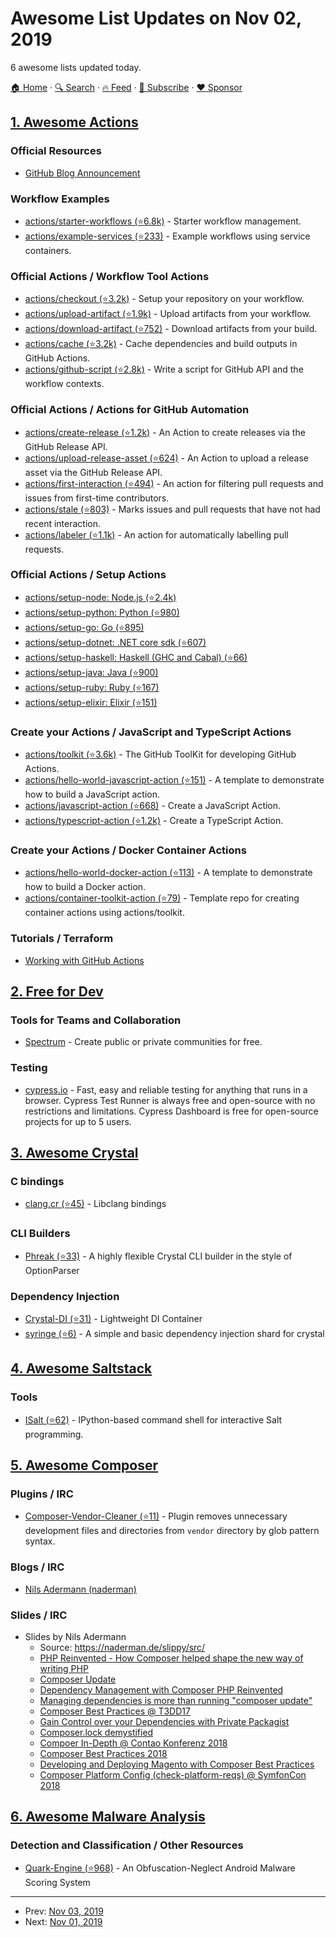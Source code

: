 # Awesome List Updates on Nov 02, 2019

6 awesome lists updated today.

[🏠 Home](/README.md) · [🔍 Search](https://www.trackawesomelist.com/search/) · [🔥 Feed](https://www.trackawesomelist.com/rss.xml) · [📮 Subscribe](https://trackawesomelist.us17.list-manage.com/subscribe?u=d2f0117aa829c83a63ec63c2f&id=36a103854c) · [❤️  Sponsor](https://github.com/sponsors/theowenyoung)



## [1. Awesome Actions](/content/sdras/awesome-actions/README.md)

### Official Resources

*   [GitHub Blog Announcement](https://github.blog/2018-10-17-action-demos/)

### Workflow Examples

*   [actions/starter-workflows (⭐6.8k)](https://github.com/actions/starter-workflows) - Starter workflow management.
*   [actions/example-services (⭐233)](https://github.com/actions/example-services) - Example workflows using service containers.

### Official Actions / Workflow Tool Actions

*   [actions/checkout (⭐3.2k)](https://github.com/actions/checkout) - Setup your repository on your workflow.
*   [actions/upload-artifact (⭐1.9k)](https://github.com/actions/upload-artifact) - Upload artifacts from your workflow.
*   [actions/download-artifact (⭐752)](https://github.com/actions/download-artifact) - Download artifacts from your build.
*   [actions/cache (⭐3.2k)](https://github.com/actions/cache) - Cache dependencies and build outputs in GitHub Actions.
*   [actions/github-script (⭐2.8k)](https://github.com/actions/github-script) - Write a script for GitHub API and the workflow contexts.

### Official Actions / Actions for GitHub Automation

*   [actions/create-release (⭐1.2k)](https://github.com/actions/create-release) - An Action to create releases via the GitHub Release API.
*   [actions/upload-release-asset (⭐624)](https://github.com/actions/upload-release-asset) - An Action to upload a release asset via the GitHub Release API.
*   [actions/first-interaction (⭐494)](https://github.com/actions/first-interaction) - An action for filtering pull requests and issues from first-time contributors.
*   [actions/stale (⭐803)](https://github.com/actions/stale) - Marks issues and pull requests that have not had recent interaction.
*   [actions/labeler (⭐1.1k)](https://github.com/actions/labeler) - An action for automatically labelling pull requests.

### Official Actions / Setup Actions

*   [actions/setup-node: Node.js (⭐2.4k)](https://github.com/actions/setup-node)
*   [actions/setup-python: Python (⭐980)](https://github.com/actions/setup-python)
*   [actions/setup-go: Go (⭐895)](https://github.com/actions/setup-go)
*   [actions/setup-dotnet: .NET core sdk (⭐607)](https://github.com/actions/setup-dotnet)
*   [actions/setup-haskell: Haskell (GHC and Cabal) (⭐66)](https://github.com/actions/setup-haskell)
*   [actions/setup-java: Java (⭐900)](https://github.com/actions/setup-java)
*   [actions/setup-ruby: Ruby (⭐167)](https://github.com/actions/setup-ruby)
*   [actions/setup-elixir: Elixir (⭐151)](https://github.com/actions/setup-elixir)

### Create your Actions / JavaScript and TypeScript Actions

*   [actions/toolkit (⭐3.6k)](https://github.com/actions/toolkit) - The GitHub ToolKit for developing GitHub Actions.
*   [actions/hello-world-javascript-action (⭐151)](https://github.com/actions/hello-world-javascript-action) - A template to demonstrate how to build a JavaScript action.
*   [actions/javascript-action (⭐668)](https://github.com/actions/javascript-action) - Create a JavaScript Action.
*   [actions/typescript-action (⭐1.2k)](https://github.com/actions/typescript-action) - Create a TypeScript Action.

### Create your Actions / Docker Container Actions

*   [actions/hello-world-docker-action (⭐113)](https://github.com/actions/hello-world-docker-action) - A template to demonstrate how to build a Docker action.
*   [actions/container-toolkit-action (⭐79)](https://github.com/actions/container-toolkit-action) - Template repo for creating container actions using actions/toolkit.

### Tutorials / Terraform

*   [Working with GitHub Actions](https://jeffrafter.com/working-with-github-actions)

## [2. Free for Dev](/content/ripienaar/free-for-dev/README.md)

### Tools for Teams and Collaboration

*   [Spectrum](https://spectrum.chat/) - Create public or private communities for free.

### Testing

*   [cypress.io](https://www.cypress.io/) - Fast, easy and reliable testing for anything that runs in a browser. Cypress Test Runner is always free and open-source with no restrictions and limitations. Cypress Dashboard is free for open-source projects for up to 5 users.

## [3. Awesome Crystal](/content/veelenga/awesome-crystal/README.md)

### C bindings

*   [clang.cr (⭐45)](https://github.com/crystal-lang/clang.cr) - Libclang bindings

### CLI Builders

*   [Phreak (⭐33)](https://github.com/shinzlet/phreak) - A highly flexible Crystal CLI builder in the style of OptionParser

### Dependency Injection

*   [Crystal-DI (⭐31)](https://github.com/funk-yourself/crystal-di) - Lightweight DI Container
*   [syringe (⭐6)](https://github.com/Bonemind/syringe) - A simple and basic dependency injection shard for crystal

## [4. Awesome Saltstack](/content/hbokh/awesome-saltstack/README.md)

### Tools

*   [ISalt (⭐62)](https://github.com/mirceaulinic/isalt) - IPython-based command shell for interactive Salt programming.

## [5. Awesome Composer](/content/jakoch/awesome-composer/README.md)

### Plugins / IRC

*   [Composer-Vendor-Cleaner (⭐11)](https://github.com/liborm85/composer-vendor-cleaner) - Plugin removes unnecessary development files and directories from `vendor` directory by glob pattern syntax.

### Blogs / IRC

*   [Nils Adermann (naderman)](https://naderman.de/)

### Slides / IRC

*   Slides by Nils Adermann
    *   Source: <https://naderman.de/slippy/src/>
    *   [PHP Reinvented - How Composer helped shape the new way of writing PHP](https://naderman.de/slippy/src/?file=2014-04-13-PHP-Reinvented.html)
    *   [Composer Update](https://naderman.de/slippy/src/?file=2015-02-03-Composer-Update.html)
    *   [Dependency Management with Composer PHP Reinvented](https://naderman.de/slippy/src/?file=2015-02-01-Dependency-Management-with-Composer-PHP-Reinvented.html)
    *   [Managing dependencies is
        more than running
        "composer update"](https://naderman.de/slippy/slides/2017-06-30-DPC-Dependency-Management-is-more-than-composer-update.pdf)
    *   [Composer
        Best Practices @ T3DD17](https://naderman.de/slippy/slides/2017-07-13-T3DD17-Composer-Best-Practices.pdf)
    *   [Gain Control over your
        Dependencies with
        Private Packagist](https://naderman.de/slippy/slides/2017-07-14-T3DD17-Gain-control-over-your-dependencies-with-private-packagist.pdf)
    *   [Composer.lock demystified](https://naderman.de/slippy/slides/2018-01-26-composer-lock-demystified.pdf)
    *   [Compoer In-Depth @ Contao Konferenz 2018](https://naderman.de/slippy/slides/2018-06-08-Contao-Konferenz-2018-Composer-In-Depth.pdf)
    *   [Composer Best Practices 2018](https://naderman.de/slippy/slides/2018-06-27-Composer-Best-Practices-2018.pdf)
    *   [Developing and Deploying Magento with Composer Best Practices](https://naderman.de/slippy/slides/2018-06-18-Developing-and-Deploying-Magento-with-Composer-Best-Practices.pdf)
    *   [Composer Platform Config (check-platform-reqs) @ SymfonCon 2018](https://naderman.de/slippy/slides/2018-12-07-SymfonCon-Composer-Platform-Config.pdf)

## [6. Awesome Malware Analysis](/content/rshipp/awesome-malware-analysis/README.md)

### Detection and Classification / Other Resources

*   [Quark-Engine (⭐968)](https://github.com/quark-engine/quark-engine) - An Obfuscation-Neglect Android Malware Scoring System

---

- Prev: [Nov 03, 2019](/content/2019/11/03/README.md)
- Next: [Nov 01, 2019](/content/2019/11/01/README.md)